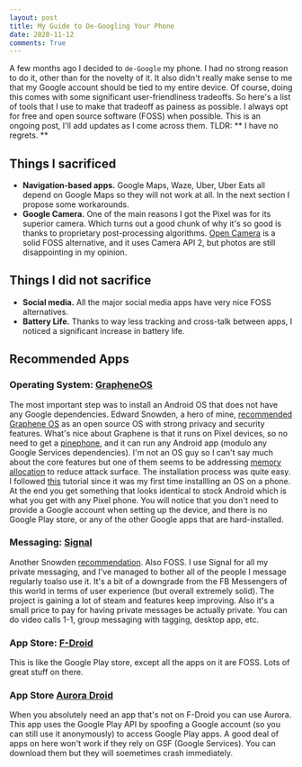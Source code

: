 ```yaml
---
layout: post
title: My Guide to De-Googling Your Phone 
date: 2020-11-12
comments: True
---
```


A few months ago I decided to `de-Google` my phone.
I had no strong reason to do it, other than for the novelty of it.
It also didn't really make sense to me that my Google account should be tied to my entire device.
Of course, doing this comes with some significant user-friendliness tradeoffs.
So here's a list of tools that I use to make that tradeoff as painess as possible.
I always opt for free and open source software (FOSS) when possible.
This is an ongoing post, I'll add updates as I come across them.
TLDR: ** I have no regrets. **


## Things I sacrificed 

* **Navigation-based apps.** Google Maps, Waze, Uber, Uber Eats all depend on Google Maps so they will not work at all. In the next section I propose some workarounds. 
* **Google Camera.** One of the main reasons I got the Pixel was for its superior camera. Which turns out a good chunk of why it's so good is thanks to proprietary post-processing algorithms. [Open Camera](https://f-droid.org/en/packages/net.sourceforge.opencamera/) is a solid FOSS alternative, and it uses Camera API 2, but photos are still disappointing in my opinion.


## Things I did not sacrifice

* **Social media.** All the major social media apps have very nice FOSS alternatives.
* **Battery Life.** Thanks to way less tracking and cross-talk between apps, I noticed a significant increase in battery life.


## Recommended Apps

### Operating System: [GrapheneOS](https://grapheneos.org/)

The most important step was to install an Android OS that does not have any Google dependencies.
Edward Snowden, a hero of mine, [recommended Graphene OS](https://www.reddit.com/r/GrapheneOS/comments/d7bypn/even_edward_snowden_recommends_this_os/) as an open source OS with strong privacy and security features. 
What's nice about Graphene is that it runs on Pixel devices, so no need to get a [pinephone](https://store.pine64.org/), and it can run any Android app (modulo any Google Services dependencies).
I'm not an OS guy so I can't say much about the core features but one of them seems to be addressing [memory allocation](https://github.com/GrapheneOS/hardened_malloc) to reduce attack surface. 
The installation process was quite easy.
I followed [this](https://www.youtube.com/watch?v=gQkb0OAOXoc&t=29s) tutorial since it was my first time installling an OS on a phone.
At the end you get something that looks identical to stock Android which is what you get with any Pixel phone.
You will notice that you don't need to provide a Google account when setting up the device, and there is no Google Play store, or any of the other Google apps that are hard-installed.

### Messaging: [Signal](https://www.signal.org/)

Another Snowden [recommendation](https://www.dailydot.com/debug/edward-snowden-signal-encryption-privacy-messaging/). 
Also FOSS. 
I use Signal for all my private messaging, and I've managed to bother all of the people I message regularly toalso use it.
It's a bit of a downgrade from the FB Messengers of this world in terms of user experience (but overall extremely solid). 
The project is gaining a lot of steam and features keep improving. 
Also it's a small price to pay for having private messages be actually private.
You can do video calls 1-1, group messaging with tagging, desktop app, etc.


### App Store: [F-Droid](https://f-droid.org/)

This is like the Google Play store, except all the apps on it are FOSS.
Lots of great stuff on there.

### App Store [Aurora Droid](https://f-droid.org/en/packages/com.aurora.adroid/)

When you absolutely need an app that's not on F-Droid you can use Aurora.
This app uses the Google Play API by spoofing a Google account (so you can still use it anonymously) to access Google Play apps.
A good deal of apps on here won't work if they rely on GSF (Google Services).
You can download them but they will soemetimes crash immediately.

